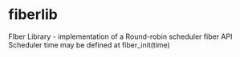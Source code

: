 # fiberlib
FIber Library - implementation of a Round-robin scheduler fiber API  
Scheduler time may be defined at fiber_init(time)
